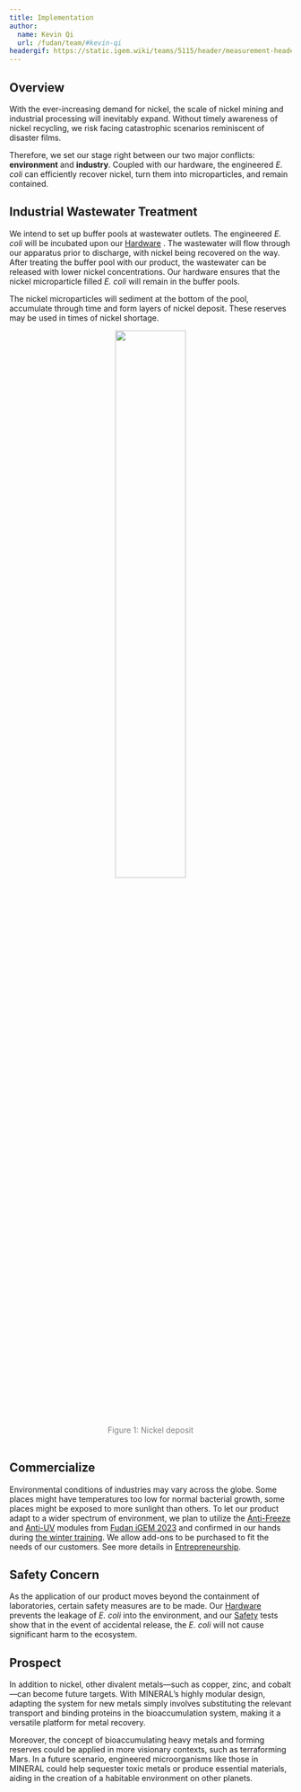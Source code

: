 ```yaml
---
title: Implementation
author:
  name: Kevin Qi
  url: /fudan/team/#kevin-qi
headergif: https://static.igem.wiki/teams/5115/header/measurement-header.gif
---
```



## Overview

With the ever-increasing demand for nickel, the scale of nickel mining and industrial processing will inevitably expand. Without timely awareness of nickel recycling, we risk facing catastrophic scenarios reminiscent of disaster films.

Therefore, we set our stage right between our two major conflicts: **environment** and **industry**. Coupled with our hardware, the engineered *E. coli* can efficiently recover nickel, turn them into microparticles, and remain contained.


## Industrial Wastewater Treatment

We intend to set up buffer pools at wastewater outlets. The engineered *E. coli* will be incubated upon our [Hardware](/fudan/hardware/) . The wastewater will flow through our apparatus prior to discharge, with nickel being recovered on the way. After treating the buffer pool with our product, the wastewater can be released with lower nickel concentrations. Our hardware ensures that the nickel microparticle filled *E. coli* will remain in the buffer pools.

The nickel microparticles will sediment at the bottom of the pool, accumulate through time and form layers of nickel deposit. These reserves may be used in times of nickel shortage.

<div style="text-align: center;">
    <img src="https://static.igem.wiki/teams/5115/test/yagi.jpg" style='width:50%'>
    <div>
        <span style="color:gray">Figure 1: Nickel deposit</span>
        <br><br>
    </div>
</div>


## Commercialize

Environmental conditions of industries may vary across the globe. Some places might have temperatures too low for normal bacterial growth, some places might be exposed to more sunlight than others. To let our product adapt to a wider spectrum of environment, we plan to utilize the [Anti-Freeze](https://2023.igem.wiki/fudan/results/#anti-freeze-module) and [Anti-UV](https://2023.igem.wiki/fudan/results/#_1-survival-system) modules from [Fudan iGEM 2023](https://2023.igem.wiki/fudan/results/) and confirmed in our hands during [the winter training](/fudan/heritage/). We allow add-ons to be purchased to fit the needs of our customers. See more details in [Entrepreneurship](/fudan/entrepreneurship/).




## Safety Concern

As the application of our product moves beyond the containment of laboratories, certain safety measures are to be made. Our [Hardware](/fudan/hardware/) prevents the leakage of *E. coli* into the environment, and our [Safety](/fudan/safety/) tests show that in the event of accidental release, the *E. coli* will not cause significant harm to the ecosystem.



## Prospect

In addition to nickel, other divalent metals—such as copper, zinc, and cobalt—can become future targets. With MINERAL’s highly modular design, adapting the system for new metals simply involves substituting the relevant transport and binding proteins in the bioaccumulation system, making it a versatile platform for metal recovery.

Moreover, the concept of bioaccumulating heavy metals and forming reserves could be applied in more visionary contexts, such as terraforming Mars. In a future scenario, engineered microorganisms like those in MINERAL could help sequester toxic metals or produce essential materials, aiding in the creation of a habitable environment on other planets.